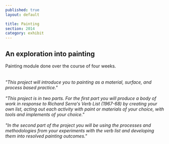 ```yaml
---
published: true
layout: default

title: Painting
section: 2014
category: exhibit
---
```


## An exploration into painting

Painting module done over the course of four weeks.
<br>
<br>
<br>
_"This project will introduce you to painting as a material, surface, and process based practice."_
<br>
<br>
_"This project is in two parts. For the first part you will produce a body of work in response to Richard Serra's Verb List (1967-68) by creating your own list, acting out each activity with paint or materials of your choice, with tools and implements of your choice."_
<br>
<br>
_"In the second part of the project you will be using the processes and methodologies from your experiments with the verb list and developing them into resolved painting outcomes."_
